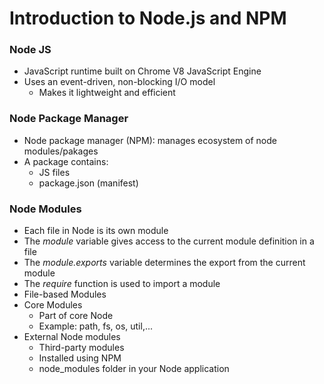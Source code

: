 # Introduction to Node.js and NPM
### Node JS
- JavaScript runtime built on Chrome V8 JavaScript Engine
- Uses an event-driven, non-blocking I/O model
    - Makes it lightweight and efficient

### Node Package Manager
- Node package manager (NPM): manages ecosystem of node modules/pakages
- A package contains:
    - JS files
    - package.json (manifest)

### Node Modules
- Each file in Node is its own module
- The _module_ variable gives access to the current module definition in a file
- The _module.exports_ variable determines the export from the current module
- The _require_ function is used to import a module
- File-based Modules
- Core Modules
    - Part of core Node
    - Example: path, fs, os, util,...
- External Node modules
    - Third-party modules
    - Installed using NPM
    - node_modules folder in your Node application
